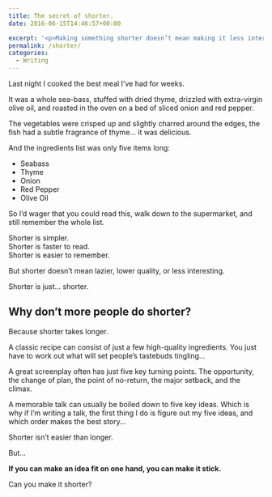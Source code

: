 ```yaml
---
title: The secret of shorter.
date: 2016-06-15T14:46:57+00:00

excerpt: '<p>Making something shorter doesn’t mean making it less interesting or less sexy.</p>'layout: post
permalink: /shorter/
categories:
  - Writing
---
```

<p>Last night I cooked the best meal I’ve had for weeks.</p>
<p>It was a whole sea-bass, stuffed with dried thyme, drizzled with extra-virgin olive oil, and roasted in the oven on a bed of sliced onion and red pepper.</p>
<p>The vegetables were crisped up and slightly charred around the edges, the fish had a subtle fragrance of thyme... it was delicious.</p>
<p>And the ingredients list was only five items long:</p>
<ul>
<li>Seabass</li>
<li>Thyme</li>
<li>Onion</li>
<li>Red Pepper</li>
<li>Olive Oil</li>
</ul>
<p>So I’d wager that you could read this, walk down to the supermarket, and still remember the whole list.</p>
<p>Shorter is simpler.<br>Shorter is faster to read.<br>Shorter is easier to remember.</p>
<p>But shorter doesn’t mean lazier, lower quality, or less interesting.</p>
<p>Shorter is just… shorter.</p>
<h2 id="why-don-t-more-people-do-shorter-">Why don’t more people do shorter?</h2>
<p>Because shorter takes longer.</p>
<p>A classic recipe can consist of just a few high-quality ingredients. You just have to work out what will set people’s tastebuds tingling…</p>
<p>A great screenplay often has just five key turning points. The opportunity, the change of plan, the point of no-return, the major setback, and the climax. </p>
<p>A memorable talk can usually be boiled down to five key ideas. Which is why if I’m writing a talk, the first thing I do is figure out my five ideas, and which order makes the best story…</p>
<p>Shorter isn’t easier than longer.</p>
<p>But…</p>
<p><strong>If you can make an idea fit on one hand, you can make it stick.</strong></p>
<p>Can you make it shorter?</p>